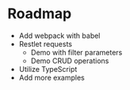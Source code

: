 # Roadmap

- Add webpack with babel
- Restlet requests
    - Demo with filter parameters
    - Demo CRUD operations
- Utilize TypeScript
- Add more examples